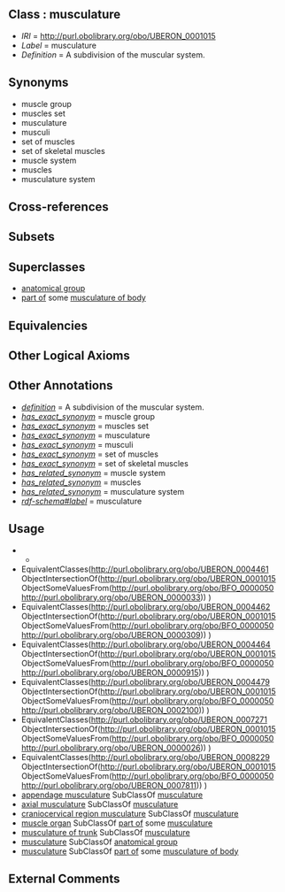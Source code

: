 
## Class : musculature

 * *IRI* = http://purl.obolibrary.org/obo/UBERON_0001015
 * *Label* = musculature
 * *Definition* = A subdivision of the muscular system.

## Synonyms

 * muscle group
 * muscles set
 * musculature
 * musculi
 * set of muscles
 * set of skeletal muscles
 * muscle system
 * muscles
 * musculature system

## Cross-references


## Subsets


## Superclasses

 * [anatomical group](../../UBERON/80/UBERON_0000480.md)
 * [part of](../../BFO/50/BFO_0000050.md) some [musculature of body](../../UBERON/83/UBERON_0000383.md)

## Equivalencies


## Other Logical Axioms


## Other Annotations

 * *[definition](../../IAO/15/IAO_0000115.md)* = A subdivision of the muscular system.
 * *[has_exact_synonym](../../ym/oboInOwl#hasExactSynonym.md)* = muscle group
 * *[has_exact_synonym](../../ym/oboInOwl#hasExactSynonym.md)* = muscles set
 * *[has_exact_synonym](../../ym/oboInOwl#hasExactSynonym.md)* = musculature
 * *[has_exact_synonym](../../ym/oboInOwl#hasExactSynonym.md)* = musculi
 * *[has_exact_synonym](../../ym/oboInOwl#hasExactSynonym.md)* = set of muscles
 * *[has_exact_synonym](../../ym/oboInOwl#hasExactSynonym.md)* = set of skeletal muscles
 * *[has_related_synonym](../../ym/oboInOwl#hasRelatedSynonym.md)* = muscle system
 * *[has_related_synonym](../../ym/oboInOwl#hasRelatedSynonym.md)* = muscles
 * *[has_related_synonym](../../ym/oboInOwl#hasRelatedSynonym.md)* = musculature system
 * *[rdf-schema#label](../../el/rdf-schema#label.md)* = musculature

## Usage

 * -
 * EquivalentClasses(<http://purl.obolibrary.org/obo/UBERON_0004461> ObjectIntersectionOf(<http://purl.obolibrary.org/obo/UBERON_0001015> ObjectSomeValuesFrom(<http://purl.obolibrary.org/obo/BFO_0000050> <http://purl.obolibrary.org/obo/UBERON_0000033>)) )
 * EquivalentClasses(<http://purl.obolibrary.org/obo/UBERON_0004462> ObjectIntersectionOf(<http://purl.obolibrary.org/obo/UBERON_0001015> ObjectSomeValuesFrom(<http://purl.obolibrary.org/obo/BFO_0000050> <http://purl.obolibrary.org/obo/UBERON_0000309>)) )
 * EquivalentClasses(<http://purl.obolibrary.org/obo/UBERON_0004464> ObjectIntersectionOf(<http://purl.obolibrary.org/obo/UBERON_0001015> ObjectSomeValuesFrom(<http://purl.obolibrary.org/obo/BFO_0000050> <http://purl.obolibrary.org/obo/UBERON_0000915>)) )
 * EquivalentClasses(<http://purl.obolibrary.org/obo/UBERON_0004479> ObjectIntersectionOf(<http://purl.obolibrary.org/obo/UBERON_0001015> ObjectSomeValuesFrom(<http://purl.obolibrary.org/obo/BFO_0000050> <http://purl.obolibrary.org/obo/UBERON_0002100>)) )
 * EquivalentClasses(<http://purl.obolibrary.org/obo/UBERON_0007271> ObjectIntersectionOf(<http://purl.obolibrary.org/obo/UBERON_0001015> ObjectSomeValuesFrom(<http://purl.obolibrary.org/obo/BFO_0000050> <http://purl.obolibrary.org/obo/UBERON_0000026>)) )
 * EquivalentClasses(<http://purl.obolibrary.org/obo/UBERON_0008229> ObjectIntersectionOf(<http://purl.obolibrary.org/obo/UBERON_0001015> ObjectSomeValuesFrom(<http://purl.obolibrary.org/obo/BFO_0000050> <http://purl.obolibrary.org/obo/UBERON_0007811>)) )
 * [appendage musculature](../../UBERON/71/UBERON_0007271.md) SubClassOf [musculature](../../UBERON/15/UBERON_0001015.md)
 * [axial musculature](../../UBERON/00/UBERON_0013700.md) SubClassOf [musculature](../../UBERON/15/UBERON_0001015.md)
 * [craniocervical region musculature](../../UBERON/29/UBERON_0008229.md) SubClassOf [musculature](../../UBERON/15/UBERON_0001015.md)
 * [muscle organ](../../UBERON/30/UBERON_0001630.md) SubClassOf [part of](../../BFO/50/BFO_0000050.md) some [musculature](../../UBERON/15/UBERON_0001015.md)
 * [musculature of trunk](../../UBERON/79/UBERON_0004479.md) SubClassOf [musculature](../../UBERON/15/UBERON_0001015.md)
 * [musculature](../../UBERON/15/UBERON_0001015.md) SubClassOf [anatomical group](../../UBERON/80/UBERON_0000480.md)
 * [musculature](../../UBERON/15/UBERON_0001015.md) SubClassOf [part of](../../BFO/50/BFO_0000050.md) some [musculature of body](../../UBERON/83/UBERON_0000383.md)

## External Comments

